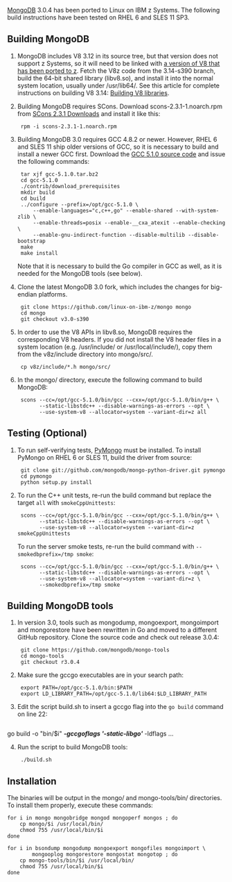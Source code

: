 [MongoDB](http://mongodb.org/) 3.0.4 has been ported to Linux on IBM z Systems. The following build instructions have been tested on RHEL 6 and SLES 11 SP3.

## Building MongoDB

1. MongoDB includes V8 3.12 in its source tree, but that version does not support z Systems, so it will need to be linked with [a version of V8 that has been ported to z](https://github.com/andrewlow/v8z/). Fetch the V8z code from the 3.14-s390 branch, build the 64-bit shared library (libv8.so), and install it into the normal system location, usually under /usr/lib64/. See this article for complete instructions on building V8 3.14: [Building V8 libraries](https://github.com/ibm-linux-on-z/docs/wiki/Building-V8-libraries).

2. Building MongoDB requires SCons. Download scons-2.3.1-1.noarch.rpm from [SCons 2.3.1 Downloads](http://sourceforge.net/projects/scons/files/scons/2.3.1) and install it like this:

        rpm -i scons-2.3.1-1.noarch.rpm

3. Building MongoDB 3.0 requires GCC 4.8.2 or newer. However, RHEL 6 and SLES 11 ship older versions of GCC, so it is necessary to build and install a newer GCC first. Download the [GCC 5.1.0 source code](ftp://gcc.gnu.org/pub/gcc/releases/gcc-5.1.0/gcc-5.1.0.tar.bz2) and issue the following commands:

        tar xjf gcc-5.1.0.tar.bz2
        cd gcc-5.1.0
        ./contrib/download_prerequisites
        mkdir build
        cd build
        ../configure --prefix=/opt/gcc-5.1.0 \
            --enable-languages="c,c++,go" --enable-shared --with-system-zlib \
            --enable-threads=posix --enable-__cxa_atexit --enable-checking \
            --enable-gnu-indirect-function --disable-multilib --disable-bootstrap
        make
        make install

   Note that it is necessary to build the Go compiler in GCC as well, as it is needed for the MongoDB tools (see below).

4. Clone the latest MongoDB 3.0 fork, which includes the changes for big-endian platforms.

        git clone https://github.com/linux-on-ibm-z/mongo mongo
        cd mongo
        git checkout v3.0-s390

5. In order to use the V8 APIs in libv8.so, MongoDB requires the corresponding V8 headers. If you did not install the V8 header files in a system location (e.g. /usr/include/ or /usr/local/include/), copy them from the v8z/include directory into mongo/src/.

        cp v8z/include/*.h mongo/src/

6. In the mongo/ directory, execute the following command to build MongoDB:

        scons --cc=/opt/gcc-5.1.0/bin/gcc --cxx=/opt/gcc-5.1.0/bin/g++ \
              --static-libstdc++ --disable-warnings-as-errors --opt \
              --use-system-v8 --allocator=system --variant-dir=z all

## Testing (Optional)

1. To run self-verifying tests, [PyMongo](http://api.mongodb.org/python/current/) must be installed. To install PyMongo on RHEL 6 or SLES 11, build the driver from source:

        git clone git://github.com/mongodb/mongo-python-driver.git pymongo
        cd pymongo
        python setup.py install

2. To run the C++ unit tests, re-run the build command but replace the target `all` with `smokeCppUnittests`:

        scons --cc=/opt/gcc-5.1.0/bin/gcc --cxx=/opt/gcc-5.1.0/bin/g++ \
              --static-libstdc++ --disable-warnings-as-errors --opt \
              --use-system-v8 --allocator=system --variant-dir=z smokeCppUnittests
              
   To run the server smoke tests, re-run the build command with `--smokedbprefix=/tmp smoke`:

        scons --cc=/opt/gcc-5.1.0/bin/gcc --cxx=/opt/gcc-5.1.0/bin/g++ \
              --static-libstdc++ --disable-warnings-as-errors --opt \
              --use-system-v8 --allocator=system --variant-dir=z \
              --smokedbprefix=/tmp smoke

## Building MongoDB tools

1. In version 3.0, tools such as mongodump, mongoexport, mongoimport and mongorestore have been rewritten in Go and moved to a different GitHub repository. Clone the source code and check out release 3.0.4:

        git clone https://github.com/mongodb/mongo-tools
        cd mongo-tools
        git checkout r3.0.4

2. Make sure the gccgo executables are in your search path:

        export PATH=/opt/gcc-5.1.0/bin:$PATH
        export LD_LIBRARY_PATH=/opt/gcc-5.1.0/lib64:$LD_LIBRARY_PATH

3. Edit the script build.sh to insert a gccgo flag into the `go build` command on line 22:

    <pre>
go build -o "bin/$i" <b><i>-gccgoflags '-static-libgo'</i></b> -ldflags ...
</pre>

4. Run the script to build MongoDB tools:

        ./build.sh

## Installation

The binaries will be output in the mongo/ and mongo-tools/bin/ directories. To install them properly, execute these commands:

    for i in mongo mongobridge mongod mongoperf mongos ; do
        cp mongo/$i /usr/local/bin/
        chmod 755 /usr/local/bin/$i
    done
    
    for i in bsondump mongodump mongoexport mongofiles mongoimport \
            mongooplog mongorestore mongostat mongotop ; do
        cp mongo-tools/bin/$i /usr/local/bin/
        chmod 755 /usr/local/bin/$i
    done